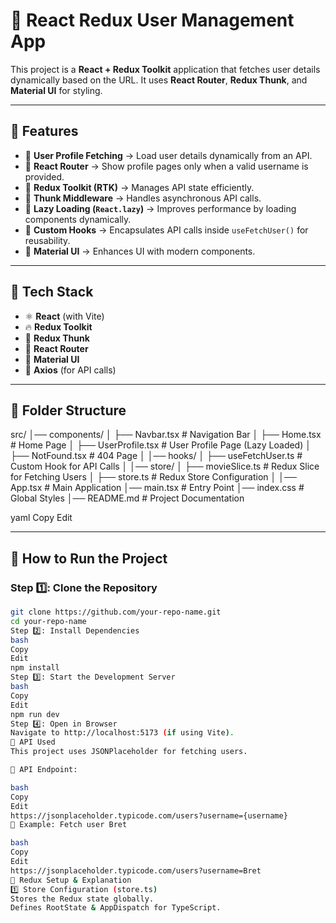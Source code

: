 # 🚀 React Redux User Management App

This project is a **React + Redux Toolkit** application that fetches user details dynamically based on the URL. It uses **React Router**, **Redux Thunk**, and **Material UI** for styling.

---

## **📌 Features**
- 🔹 **User Profile Fetching** → Load user details dynamically from an API.
- 🔹 **React Router** → Show profile pages only when a valid username is provided.
- 🔹 **Redux Toolkit (RTK)** → Manages API state efficiently.
- 🔹 **Thunk Middleware** → Handles asynchronous API calls.
- 🔹 **Lazy Loading (`React.lazy`)** → Improves performance by loading components dynamically.
- 🔹 **Custom Hooks** → Encapsulates API calls inside `useFetchUser()` for reusability.
- 🔹 **Material UI** → Enhances UI with modern components.

---

## **📌 Tech Stack**
- ⚛ **React** (with Vite)
- 🔥 **Redux Toolkit**
- 🔄 **Redux Thunk**
- 🚀 **React Router**
- 🎨 **Material UI**
- 🔄 **Axios** (for API calls)

---

## **📌 Folder Structure**
src/ 
│── components/ 
│ ├── Navbar.tsx # Navigation Bar 
│ ├── Home.tsx # Home Page │ 
  ├── UserProfile.tsx # User Profile Page (Lazy Loaded) │ ├── NotFound.tsx # 404 Page │ │── hooks/ │ ├── useFetchUser.ts # Custom Hook for API Calls │ │── store/ │ ├── movieSlice.ts # Redux Slice for Fetching Users │ ├── store.ts # Redux Store Configuration │ │── App.tsx # Main Application │── main.tsx # Entry Point │── index.css # Global Styles │── README.md # Project Documentation

yaml
Copy
Edit

---

## **📌 How to Run the Project**
### **Step 1️⃣: Clone the Repository**
```bash
git clone https://github.com/your-repo-name.git
cd your-repo-name
Step 2️⃣: Install Dependencies
bash
Copy
Edit
npm install
Step 3️⃣: Start the Development Server
bash
Copy
Edit
npm run dev
Step 4️⃣: Open in Browser
Navigate to http://localhost:5173 (if using Vite).
📌 API Used
This project uses JSONPlaceholder for fetching users.

🔗 API Endpoint:

bash
Copy
Edit
https://jsonplaceholder.typicode.com/users?username={username}
📌 Example: Fetch user Bret

bash
Copy
Edit
https://jsonplaceholder.typicode.com/users?username=Bret
📌 Redux Setup & Explanation
1️⃣ Store Configuration (store.ts)
Stores the Redux state globally.
Defines RootState & AppDispatch for TypeScript.